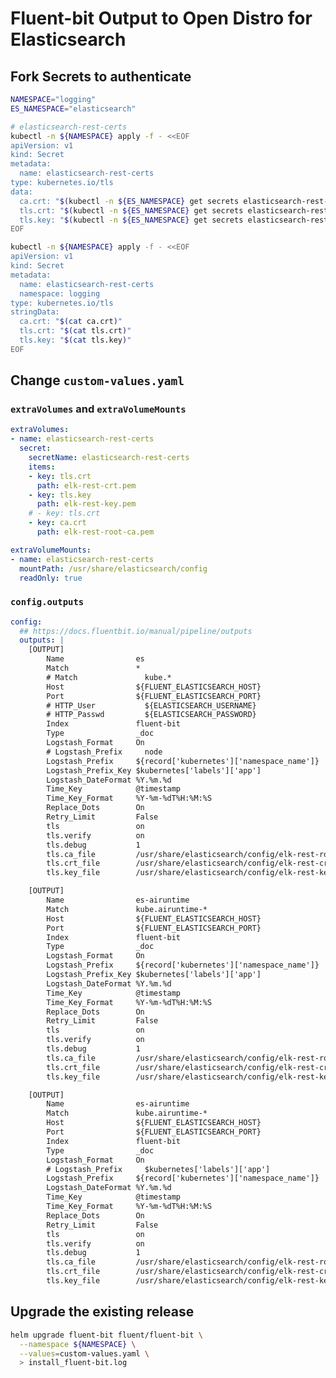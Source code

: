 # Fluent-bit Output to Open Distro for Elasticsearch

## Fork Secrets to authenticate

```bash
NAMESPACE="logging"
ES_NAMESPACE="elasticsearch"

# elasticsearch-rest-certs
kubectl -n ${NAMESPACE} apply -f - <<EOF
apiVersion: v1
kind: Secret
metadata:
  name: elasticsearch-rest-certs
type: kubernetes.io/tls
data:
  ca.crt: "$(kubectl -n ${ES_NAMESPACE} get secrets elasticsearch-rest-certs -o jsonpath='{.data.ca\.crt}')"
  tls.crt: "$(kubectl -n ${ES_NAMESPACE} get secrets elasticsearch-rest-certs -o jsonpath='{.data.tls\.crt}')"
  tls.key: "$(kubectl -n ${ES_NAMESPACE} get secrets elasticsearch-rest-certs -o jsonpath='{.data.tls\.key}')"
EOF
```

```bash
kubectl -n ${NAMESPACE} apply -f - <<EOF
apiVersion: v1
kind: Secret
metadata:
  name: elasticsearch-rest-certs
  namespace: logging
type: kubernetes.io/tls
stringData:
  ca.crt: "$(cat ca.crt)"
  tls.crt: "$(cat tls.crt)"
  tls.key: "$(cat tls.key)"
EOF
```

<!-- ```bash
k -n elasticsearch get secrets elasticsearch-rest-certs -o jsonpath='{.data.ca\.crt}'|base64 -d > ca.crt
k -n elasticsearch get secrets elasticsearch-rest-certs -o jsonpath='{.data.tls\.crt}'|base64 -d > tls.crt
k -n elasticsearch get secrets elasticsearch-rest-certs -o jsonpath='{.data.tls\.key}'|base64 -d > tls.key 

k -n logging get secrets elasticsearch-rest-certs -o jsonpath='{.data.ca\.crt}'|base64 -d > ca.crt
k -n logging get secrets elasticsearch-rest-certs -o jsonpath='{.data.tls\.crt}'|base64 -d > tls.crt
k -n logging get secrets elasticsearch-rest-certs -o jsonpath='{.data.tls\.key}'|base64 -d > tls.key

# cat <<EOF>> ca.crt

# cat <<EOF>> tls.crt

# cat <<EOF>> tls.key

# curl -v --cacert ca.crt --cert tls.crt --key tls.key https://elasticsearch:9200
``` -->

## Change `custom-values.yaml`

### `extraVolumes` and `extraVolumeMounts`

```yaml
extraVolumes:
- name: elasticsearch-rest-certs
  secret:
    secretName: elasticsearch-rest-certs
    items:
    - key: tls.crt
      path: elk-rest-crt.pem
    - key: tls.key
      path: elk-rest-key.pem
    # - key: tls.crt
    - key: ca.crt
      path: elk-rest-root-ca.pem

extraVolumeMounts:
- name: elasticsearch-rest-certs
  mountPath: /usr/share/elasticsearch/config
  readOnly: true
```

### `config.outputs`

```yaml
config:
  ## https://docs.fluentbit.io/manual/pipeline/outputs
  outputs: |
    [OUTPUT]
        Name                es
        Match               *
        # Match               kube.*
        Host                ${FLUENT_ELASTICSEARCH_HOST}
        Port                ${FLUENT_ELASTICSEARCH_PORT}
        # HTTP_User           ${ELASTICSEARCH_USERNAME}
        # HTTP_Passwd         ${ELASTICSEARCH_PASSWORD}
        Index               fluent-bit
        Type                _doc
        Logstash_Format     On
        # Logstash_Prefix     node
        Logstash_Prefix     ${record['kubernetes']['namespace_name']}
        Logstash_Prefix_Key $kubernetes['labels']['app']
        Logstash_DateFormat %Y.%m.%d
        Time_Key            @timestamp
        Time_Key_Format     %Y-%m-%dT%H:%M:%S
        Replace_Dots        On
        Retry_Limit         False
        tls                 on
        tls.verify          on
        tls.debug           1
        tls.ca_file         /usr/share/elasticsearch/config/elk-rest-root-ca.pem
        tls.crt_file        /usr/share/elasticsearch/config/elk-rest-crt.pem
        tls.key_file        /usr/share/elasticsearch/config/elk-rest-key.pem

    [OUTPUT]
        Name                es-airuntime
        Match               kube.airuntime-*
        Host                ${FLUENT_ELASTICSEARCH_HOST}
        Port                ${FLUENT_ELASTICSEARCH_PORT}
        Index               fluent-bit
        Type                _doc
        Logstash_Format     On
        Logstash_Prefix     ${record['kubernetes']['namespace_name']}
        Logstash_Prefix_Key $kubernetes['labels']['app']
        Logstash_DateFormat %Y.%m.%d
        Time_Key            @timestamp
        Time_Key_Format     %Y-%m-%dT%H:%M:%S
        Replace_Dots        On
        Retry_Limit         False
        tls                 on
        tls.verify          on
        tls.debug           1
        tls.ca_file         /usr/share/elasticsearch/config/elk-rest-root-ca.pem
        tls.crt_file        /usr/share/elasticsearch/config/elk-rest-crt.pem
        tls.key_file        /usr/share/elasticsearch/config/elk-rest-key.pem

    [OUTPUT]
        Name                es-airuntime
        Match               kube.airuntime-*
        Host                ${FLUENT_ELASTICSEARCH_HOST}
        Port                ${FLUENT_ELASTICSEARCH_PORT}
        Index               fluent-bit
        Type                _doc
        Logstash_Format     On
        # Logstash_Prefix     $kubernetes['labels']['app']
        Logstash_Prefix     ${record['kubernetes']['namespace_name']}
        Logstash_DateFormat %Y.%m.%d
        Time_Key            @timestamp
        Time_Key_Format     %Y-%m-%dT%H:%M:%S
        Replace_Dots        On
        Retry_Limit         False
        tls                 on
        tls.verify          on
        tls.debug           1
        tls.ca_file         /usr/share/elasticsearch/config/elk-rest-root-ca.pem
        tls.crt_file        /usr/share/elasticsearch/config/elk-rest-crt.pem
        tls.key_file        /usr/share/elasticsearch/config/elk-rest-key.pem
```

## Upgrade the existing release

```bash
helm upgrade fluent-bit fluent/fluent-bit \
  --namespace ${NAMESPACE} \
  --values=custom-values.yaml \
  > install_fluent-bit.log
```
